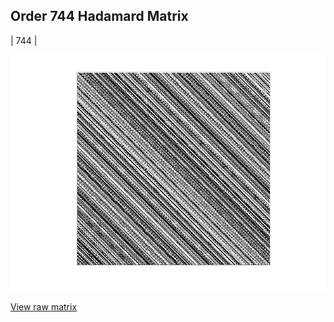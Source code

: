 ## Order 744 Hadamard Matrix

| 744 |

<img src="744.png" class="img-responsive" alt=""> 

[View raw matrix](order744.txt)
